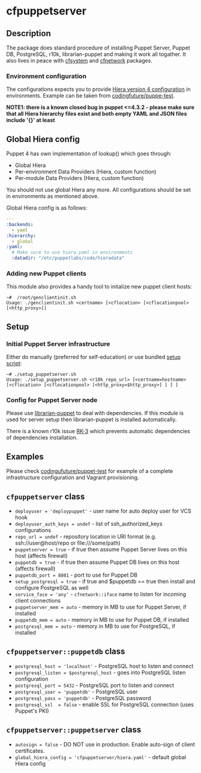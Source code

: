 # cfpuppetserver

## Description

The package does standard procedure of installing Puppet Server, Puppet DB, PostgreSQL,
r10k, librarian-puppet and making it work all togather. It also lives in peace with
[cfsystem][] and [cfnetwork][] packages.

### Environment configuration

The configurations expects you to provide [Hiera version 4 configuration](https://docs.puppetlabs.com/puppet/latest/reference/lookup_quick.html#hierayaml-version-4-in-a-nutshell)
in environments. Example can be taken from [codingfuture/puppe-test](https://github.com/codingfuture/puppet-test/blob/master/hiera.yaml).

**NOTE1: there is a known closed bug in puppet <=4.3.2 - please make sure that all Hiera hierarchy files exist and both empty YAML and JSON files include '{}' at least**

## Global Hiera config

Puppet 4 has own implementation of lookup() which goes through:

* Global Hiera
* Per-environment Data Providers (Hiera, custom function)
* Per-module Data Providers (Hiera, custom function)

You should not use global Hiera any more. All configurations should be set in environments as mentioned above.

Global Hiera config is as follows:

```yaml
---
:backends:
  - yaml
:hierarchy:
  - global
:yaml:
  # Make sure to use hiera.yaml in environments
  :datadir: "/etc/puppetlabs/code/hieradata"
```

### Adding new Puppet clients

This module also provides a handy tool to initalize new puppet client hosts:

```
~#  /root/genclientinit.sh 
Usage: ./genclientinit.sh <certname> [<cflocation> [<cflocationpool> [<http_proxy>]]
```

## Setup

### Initial Puppet Server infrastructure

Either do manually (preferred for self-education) or use bundled [setup script](https://github.com/codingfuture/puppet-cfpuppetserver/blob/master/setup_puppetserver.sh):
```
~# ./setup_puppetserver.sh
Usage: ./setup_puppetserver.sh <r10k_repo_url> [<certname=hostname> [<cflocation> [<cflocationpool> [<http_proxy=$http_proxy>] ] ] ]
```

### Config for Puppet Server node

Please use [librarian-puppet](https://rubygems.org/gems/librarian-puppet/) to deal with dependencies.
If this module is used for server setup then librarian-puppet is installed automatically.

There is a known r10k issue [RK-3](https://tickets.puppetlabs.com/browse/RK-3) which prevents
automatic dependencies of dependencies installation.

## Examples

Please check [codingufuture/puppet-test](https://github.com/codingfuture/puppet-test) for
example of a complete infrastructure configuration and Vagrant provisioning.


## `cfpuppetserver` class

* `deployuser = 'deploypuppet'` - user name for auto deploy user for VCS hook
* `deployuser_auth_keys = undef` - list of ssh_authorized_keys configurations
* `repo_url = undef` - repository location in URI format (e.g. ssh://user@host/repo or file:///some/path)
* `puppetserver = true` - if true then assume Puppet Server lives on this host (affects firewall)
* `puppetdb = true` - if true then assume Puppet DB lives on this host (affects firewall)
* `puppetdb_port = 8081` - port to use for Puppet DB
* `setup_postgresql = true` - if true and $puppetdb == true then install and configure PostgreSQL as well
* `service_face = 'any'` - `cfnetwork::iface` name to listen for incoming client connections
* `puppetserver_mem = auto` - memory in MB to use for Puppet Server, if installed
* `puppetdb_mem = auto` - memory in MB to use for Puppet DB, if installed
* `postgresql_mem = auto` - memory in MB to use for PostgreSQL, if installed

## `cfpuppetserver::puppetdb` class

* `postgresql_host = 'localhost'` - PostgreSQL host to listen and connect
* `postgresql_listen = $postgresql_host` - goes into PostgreSQL listen configuration
* `postgresql_port = 5432` - PostgreSQL port to listen and connect
* `postgresql_user = 'puppetdb'` - PostgreSQL user
* `postgresql_pass = 'puppetdb'` - PostgreSQL password
* `postgresql_ssl  = false` - enable SSL for PostgreSQL connection (uses Puppet's PKI)


## `cfpuppetserver::puppetserver` class

* `autosign = false` - DO NOT use in production. Enable auto-sign of client certificates.
* `global_hiera_config = 'cfpuppetserver/hiera.yaml'` - default global Hiera config


[cfnetwork]: https://github.com/codingfuture/puppet-cfnetwork
[cfsystem]: https://github.com/codingfuture/puppet-cfsystem
